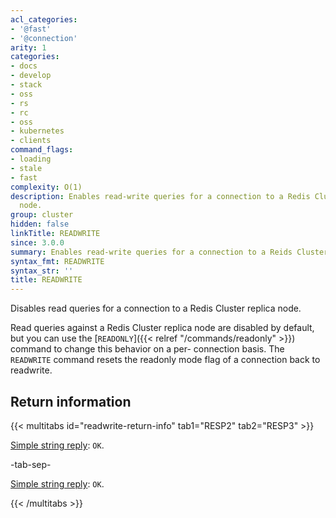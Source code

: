 ```yaml
---
acl_categories:
- '@fast'
- '@connection'
arity: 1
categories:
- docs
- develop
- stack
- oss
- rs
- rc
- oss
- kubernetes
- clients
command_flags:
- loading
- stale
- fast
complexity: O(1)
description: Enables read-write queries for a connection to a Redis Cluster replica
  node.
group: cluster
hidden: false
linkTitle: READWRITE
since: 3.0.0
summary: Enables read-write queries for a connection to a Reids Cluster replica node.
syntax_fmt: READWRITE
syntax_str: ''
title: READWRITE
---
```

Disables read queries for a connection to a Redis Cluster replica node.

Read queries against a Redis Cluster replica node are disabled by default,
but you can use the [`READONLY`]({{< relref "/commands/readonly" >}}) command to change this behavior on a per-
connection basis. The `READWRITE` command resets the readonly mode flag
of a connection back to readwrite.

## Return information

{{< multitabs id="readwrite-return-info" 
    tab1="RESP2" 
    tab2="RESP3" >}}

[Simple string reply](../../develop/reference/protocol-spec#simple-strings): `OK`.

-tab-sep-

[Simple string reply](../../develop/reference/protocol-spec#simple-strings): `OK`.

{{< /multitabs >}}
